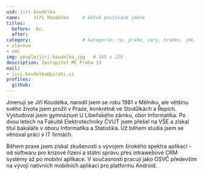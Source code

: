 ```yaml
---
uid: jiri.koudelka
name:     Jiří Koudelka  	# běžně používáné jméno
titles:
  before:  bc.
  after:
category:                 	# kategorie: rp, praha, vary, hradec, jmk, senat
- clenove
- zmc
img: people/jiri-koudelka.jpg   # 165 x 220
description: Zastupitel MČ Praha 13
mail:
- jiri.koudelka@pirati.cz
profiles:
  github:                 
---
```


Jmenuji se Jiří Koudelka, narodil jsem se roku 1981 v Mělníku, ale většinu svého života jsem prožil v Praze, konkrétně ve Stodůlkách a Řepích. Vystudoval jsem gymnázium U Libeňského zámku, obor Informatika. Po dvou letech na Fakultě Elektrotechniky ČVUT jsem přešel na VŠE a získal titul bakaláře v oboru Informatika a Statistika. Už během studia jsem se věnoval práci v IT firmách.

Během praxe jsem získal zkušenosti s vývojem širokého spektra aplikací - od softwaru pro krizové řízení a státní správu přes intrawebové CRM systémy až po mobilní aplikace. V současnosti pracuji jako OSVČ především na vývoji nativních mobilních aplikací pro platformu Android.
